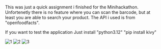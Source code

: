 This was just a quick assignment i finished for the Minihackathon. Unfortenetly there is no feature where you can scan the barcode, but at least you are able to search your product. 
The API i used is from "openfoodfacts".

If you want to test the application
Just install "python3.12"
"pip install kivy"

![1](https://github.com/user-attachments/assets/ee86751a-dee9-4223-8604-7138f4a41352)
![2](https://github.com/user-attachments/assets/c153c1fb-5eee-45ed-a6b1-99eca75e2762)
![3](https://github.com/user-attachments/assets/9aefa820-d74a-43b5-991b-5a9d11cbc219)


